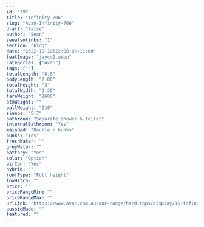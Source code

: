 ```yaml
---
id: "79"
title: "Infinity 706"
slug: "Avan-Infinity-706"
draft: "false"
author: "Sean"
seealsolinks: "1"
section: "blog"
date: "2022-10-10T22:00:09+11:00"
featImage: "jayco1.webp"
categories: ["Avan"]
tags: [""]
totalLength: "8.8"
bodyLength: "7.06"
totalHeight: "3"
totalWidth: "2.39"
tareWeight: "2600"
atmWeight: ""
ballWeight: "210"
sleeps: "5-7"
bathroom: "Separate shower & toilet"
internalBathroom: "Yes"
mainBed: "Double + bunks"
bunks: "Yes"
freshWater: ""
greyWater: ""
battery: "Yes"
solar: "Option"
airCon: "Yes"
hybrid: ""
roofType: "Full height"
towHitch: ""
price: ""
priceRangeMin: ""
priceRangeMax: ""
urlLink: "https://www.avan.com.au/our-range/hard-tops/display/16-infinity-slide-out"
aussieMade: ""
featured: ""
---
```


